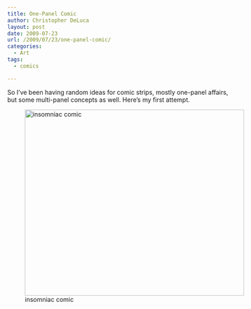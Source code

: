```yaml
---
title: One-Panel Comic
author: Christopher DeLuca
layout: post
date: 2009-07-23
url: /2009/07/23/one-panel-comic/
categories:
  - Art
tags:
  - comics

---
```

So I&#8217;ve been having random ideas for comic strips, mostly one-panel affairs, but some multi-panel concepts as well. Here&#8217;s my first attempt.<figure id="attachment_48" style="width: 500px" class="wp-caption alignleft"><img src="http://wpburner.local/wp-content/uploads/2009/07/insomniac.png" alt="insomniac comic" title="insomniac" width="500" height="424" class="size-full wp-image-48" srcset="http://wpburner.local/wp-content/uploads/2009/07/insomniac.png 1932w, http://wpburner.local/wp-content/uploads/2009/07/insomniac-300x255.png 300w, http://wpburner.local/wp-content/uploads/2009/07/insomniac-768x653.png 768w, http://wpburner.local/wp-content/uploads/2009/07/insomniac-1024x870.png 1024w, http://wpburner.local/wp-content/uploads/2009/07/insomniac-1200x1020.png 1200w" sizes="(max-width: 500px) 85vw, 500px" /><figcaption class="wp-caption-text">insomniac comic</figcaption></figure>
